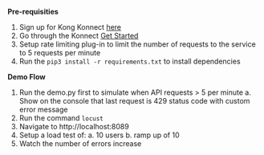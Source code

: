 __Pre-requisities__

1. Sign up for Kong Konnect [here](https://cloud.konghq.com/register)
2. Go through the Konnect [Get Started](https://docs.konghq.com/konnect/getting-started/)
3. Setup rate limiting plug-in to limit the number of requests to the service to 5 requests per minute
4. Run the ```pip3 install -r requirements.txt``` to install dependencies 

__Demo Flow__
1. Run the demo.py first to simulate when API requests > 5 per minute
  a. Show on the console that last request is 429 status code with custom error message
2. Run the command `locust`
3. Navigate to http://localhost:8089
4. Setup a load test of:
  a. 10 users
  b. ramp up of 10
5. Watch the number of errors increase 
